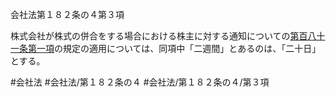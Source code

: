 会社法第１８２条の４第３項

株式会社が株式の併合をする場合における株主に対する通知についての[第百八十一条第一項](会社法＿＿＿＿第１８１条第１項)の規定の適用については、同項中「二週間」とあるのは、「二十日」とする。

#会社法
#会社法/第１８２条の４
#会社法/第１８２条の４/第３項
